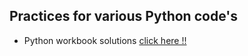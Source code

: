 ## Practices for various Python code's

  * Python workbook solutions [click here !!](https://bit.ly/2BTeuLK)

